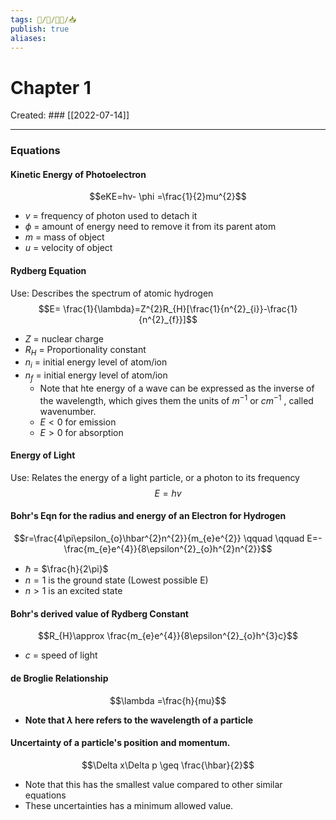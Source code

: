 ```yaml
---
tags: 🧠️/📝️/👨‍🏫/📥️
publish: true
aliases: 
---
```

# Chapter 1
Created: ### [[2022-07-14]]
___
### Equations
#### Kinetic Energy of Photoelectron
$$eKE=hv- \phi =\frac{1}{2}mu^{2}$$
* $v$ = frequency of photon used to detach it
* $\phi$ = amount of energy need to remove it from its parent atom
* $m$ = mass of object
* $u$ = velocity of object

#### Rydberg Equation
Use: Describes the spectrum of atomic hydrogen
$$E= \frac{1}{\lambda}=Z^{2}R_{H}[\frac{1}{n^{2}_{i}}-\frac{1}{n^{2}_{f}}]$$
* $Z$ = nuclear charge
* $R_H$ = Proportionality constant
* $n_i$ = initial energy level of atom/ion
* $n_f$ = initial energy level of atom/ion
	* Note that hte energy of a wave can be expressed as the inverse of the wavelength, which gives them the units of $m^{-1}$ or $cm^{-1}$ , called wavenumber.
	* $E < 0 \textrm{ for emission}$ 
	* $E > 0 \textrm{ for absorption}$ 

#### Energy of Light
Use: Relates the energy of a light particle, or a photon to its frequency
$$E=hv$$
#### Bohr's Eqn for the radius and energy of an Electron for Hydrogen
$$r=\frac{4\pi\epsilon_{o}\hbar^{2}n^{2}}{m_{e}e^{2}} \qquad \qquad E=-\frac{m_{e}e^{4}}{8\epsilon^{2}_{o}h^{2}n^{2}}$$

* $\hbar$ = $\frac{h}{2\pi}$ 
* $n=1$ is the ground state (Lowest possible E)
* $n > 1$ is an excited state

#### Bohr's derived value of Rydberg Constant
$$R_{H}\approx \frac{m_{e}e^{4}}{8\epsilon^{2}_{o}h^{3}c}$$
* $c$ = speed of light

#### de Broglie Relationship
$$\lambda =\frac{h}{mu}$$
* **Note that $\lambda$ here refers to the wavelength of a particle**

#### Uncertainty of a particle's position and momentum.
$$\Delta x\Delta p \geq \frac{\hbar}{2}$$
* Note that this has the smallest value compared to other similar equations
* These uncertainties has a minimum allowed value.


